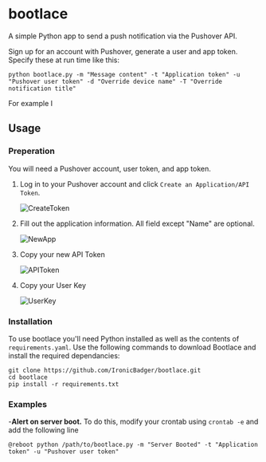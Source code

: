 # bootlace
A simple Python app to send a push notification via the Pushover API.

Sign up for an account with Pushover, generate a user and app token. Specify these at run time like this:

    python bootlace.py -m "Message content" -t "Application token" -u "Pushover user token" -d "Override device name" -T "Override notification title"

For example I 

## Usage

### Preperation
You will need a Pushover account, user token, and app token. 

1. Log in to your Pushover account and click `Create an Application/API Token`.

    ![CreateToken](https://i.imgur.com/8prNVpW.png)

2. Fill out the application information. All field except "Name" are optional.
    
    ![NewApp](https://i.imgur.com/L7o0PUa.png)
    
3. Copy your new API Token
    
    ![APIToken](https://i.imgur.com/vssC4E6.png)
    
4. Copy your User Key

    ![UserKey](https://i.imgur.com/sN0JqTF.png)

### Installation
To use bootlace you'll need Python installed as well as the contents of `requirements.yaml`. Use the following commands to download Bootlace and install the required dependancies:
```
git clone https://github.com/IronicBadger/bootlace.git
cd bootlace
pip install -r requirements.txt
```
    
### Examples
-**Alert on server boot.** To do this, modify your crontab using `crontab -e` and add the following line

`@reboot python /path/to/bootlace.py -m "Server Booted" -t "Application token" -u "Pushover user token"`
